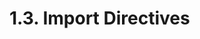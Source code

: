 <!-- This file is generated automatically by infrastructure scripts (crates/codegen/spec/src/lib.rs:29:22). Please don't edit by hand. -->

# 1.3. Import Directives

```{ .ebnf #ImportDirective }

```

<pre ebnf-snippet="ImportDirective" style="display: none;"><a href="#ImportDirective"><span class="k">ImportDirective</span></a><span class="o"> = </span><span class="cm">(* import_keyword: *)</span><span class="o"> </span><a href="../06-keywords#ImportKeyword"><span class="k">IMPORT_KEYWORD</span></a><br /><span class="o">                  </span><span class="cm">(* clause: *)</span><span class="o"> </span><a href="#ImportClause"><span class="k">ImportClause</span></a><br /><span class="o">                  </span><span class="cm">(* semicolon: *)</span><span class="o"> </span><a href="../07-punctuation#Semicolon"><span class="k">SEMICOLON</span></a><span class="o">;</span></pre>

```{ .ebnf #ImportClause }

```

<pre ebnf-snippet="ImportClause" style="display: none;"><a href="#ImportClause"><span class="k">ImportClause</span></a><span class="o"> = </span><span class="cm">(* variant: *)</span><span class="o"> </span><a href="#PathImport"><span class="k">PathImport</span></a><br /><span class="o">             | </span><span class="cm">(* variant: *)</span><span class="o"> </span><a href="#NamedImport"><span class="k">NamedImport</span></a><br /><span class="o">             | </span><span class="cm">(* variant: *)</span><span class="o"> </span><a href="#ImportDeconstruction"><span class="k">ImportDeconstruction</span></a><span class="o">;</span></pre>

```{ .ebnf #PathImport }

```

<pre ebnf-snippet="PathImport" style="display: none;"><a href="#PathImport"><span class="k">PathImport</span></a><span class="o"> = </span><span class="cm">(* path: *)</span><span class="o"> </span><a href="../../05-expressions/05-strings#StringLiteral"><span class="k">StringLiteral</span></a><br /><span class="o">             </span><span class="cm">(* alias: *)</span><span class="o"> </span><a href="#ImportAlias"><span class="k">ImportAlias</span></a><span class="o">?</span><span class="o">;</span></pre>

```{ .ebnf #NamedImport }

```

<pre ebnf-snippet="NamedImport" style="display: none;"><a href="#NamedImport"><span class="k">NamedImport</span></a><span class="o"> = </span><span class="cm">(* asterisk: *)</span><span class="o"> </span><a href="../07-punctuation#Asterisk"><span class="k">ASTERISK</span></a><br /><span class="o">              </span><span class="cm">(* alias: *)</span><span class="o"> </span><a href="#ImportAlias"><span class="k">ImportAlias</span></a><br /><span class="o">              </span><span class="cm">(* from_keyword: *)</span><span class="o"> </span><a href="../06-keywords#FromKeyword"><span class="k">FROM_KEYWORD</span></a><br /><span class="o">              </span><span class="cm">(* path: *)</span><span class="o"> </span><a href="../../05-expressions/05-strings#StringLiteral"><span class="k">StringLiteral</span></a><span class="o">;</span></pre>

```{ .ebnf #ImportDeconstruction }

```

<pre ebnf-snippet="ImportDeconstruction" style="display: none;"><a href="#ImportDeconstruction"><span class="k">ImportDeconstruction</span></a><span class="o"> = </span><span class="cm">(* open_brace: *)</span><span class="o"> </span><a href="../07-punctuation#OpenBrace"><span class="k">OPEN_BRACE</span></a><br /><span class="o">                       </span><span class="cm">(* symbols: *)</span><span class="o"> </span><a href="#ImportDeconstructionSymbols"><span class="k">ImportDeconstructionSymbols</span></a><br /><span class="o">                       </span><span class="cm">(* close_brace: *)</span><span class="o"> </span><a href="../07-punctuation#CloseBrace"><span class="k">CLOSE_BRACE</span></a><br /><span class="o">                       </span><span class="cm">(* from_keyword: *)</span><span class="o"> </span><a href="../06-keywords#FromKeyword"><span class="k">FROM_KEYWORD</span></a><br /><span class="o">                       </span><span class="cm">(* path: *)</span><span class="o"> </span><a href="../../05-expressions/05-strings#StringLiteral"><span class="k">StringLiteral</span></a><span class="o">;</span></pre>

```{ .ebnf #ImportDeconstructionSymbols }

```

<pre ebnf-snippet="ImportDeconstructionSymbols" style="display: none;"><a href="#ImportDeconstructionSymbols"><span class="k">ImportDeconstructionSymbols</span></a><span class="o"> = </span><span class="cm">(* item: *)</span><span class="o"> </span><a href="#ImportDeconstructionSymbol"><span class="k">ImportDeconstructionSymbol</span></a><span class="o"> </span><span class="o">(</span><span class="cm">(* separator: *)</span><span class="o"> </span><a href="../07-punctuation#Comma"><span class="k">COMMA</span></a><span class="o"> </span><span class="cm">(* item: *)</span><span class="o"> </span><a href="#ImportDeconstructionSymbol"><span class="k">ImportDeconstructionSymbol</span></a><span class="o">)</span><span class="o">*</span><span class="o">;</span></pre>

```{ .ebnf #ImportDeconstructionSymbol }

```

<pre ebnf-snippet="ImportDeconstructionSymbol" style="display: none;"><a href="#ImportDeconstructionSymbol"><span class="k">ImportDeconstructionSymbol</span></a><span class="o"> = </span><span class="cm">(* name: *)</span><span class="o"> </span><a href="../../05-expressions/06-identifiers#Identifier"><span class="k">IDENTIFIER</span></a><br /><span class="o">                             </span><span class="cm">(* alias: *)</span><span class="o"> </span><a href="#ImportAlias"><span class="k">ImportAlias</span></a><span class="o">?</span><span class="o">;</span></pre>

```{ .ebnf #ImportAlias }

```

<pre ebnf-snippet="ImportAlias" style="display: none;"><a href="#ImportAlias"><span class="k">ImportAlias</span></a><span class="o"> = </span><span class="cm">(* as_keyword: *)</span><span class="o"> </span><a href="../06-keywords#AsKeyword"><span class="k">AS_KEYWORD</span></a><br /><span class="o">              </span><span class="cm">(* identifier: *)</span><span class="o"> </span><a href="../../05-expressions/06-identifiers#Identifier"><span class="k">IDENTIFIER</span></a><span class="o">;</span></pre>
